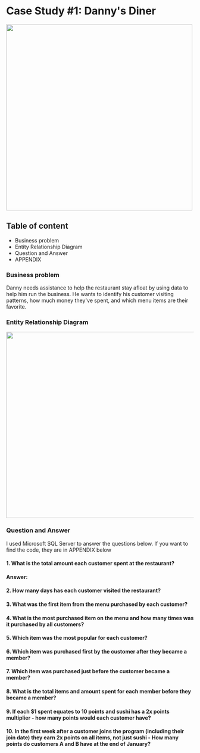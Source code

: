 # Case Study #1: Danny's Diner

<img src="https://github.com/JadeCreativeL/image-/blob/main/1.png" width="500" height="500">

## Table of content

* Business problem
* Entity Relationship Diagram
* Question and Answer
* APPENDIX

### Business problem

Danny needs assistance to help the restaurant stay afloat by using data to help him run the business. He wants to identify his customer visiting patterns, how much money they've spent, and which menu items are their favorite.

### Entity Relationship Diagram

<img src="https://github.com/JadeCreativeL/image-/blob/main/relate table.png" width="700" height="500">

### Question and Answer
I used Microsoft SQL Server to answer the questions below. If you want to find the code, they are in APPENDIX below 

#### 1. What is the total amount each customer spent at the restaurant?

#### Answer: 

#### 2. How many days has each customer visited the restaurant?


#### 3. What was the first item from the menu purchased by each customer?

#### 4. What is the most purchased item on the menu and how many times was it purchased by all customers?

#### 5. Which item was the most popular for each customer?

#### 6. Which item was purchased first by the customer after they became a member?

#### 7. Which item was purchased just before the customer became a member?

#### 8. What is the total items and amount spent for each member before they became a member?

#### 9. If each $1 spent equates to 10 points and sushi has a 2x points multiplier - how many points would each customer have?

#### 10. In the first week after a customer joins the program (including their join date) they earn 2x points on all items, not just sushi - How many points do customers A and B have at the end of January?

